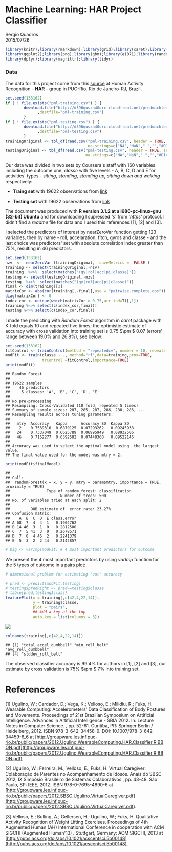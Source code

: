 # Machine Learning: HAR Project Classifier
Sergio Quadros  
2015/07/26  


```r
library(knitr);library(rmarkdown);library(grid);library(caret);library(xtable)
library(ggplot2);library(png);library(gbm);library(e1071);library(randomForest)
library(dplyr);library(magrittr);library(tidyr)
```

### Data 

The data for this project come from this [source](http://groupware.les.inf.puc-rio.br/har) at Human Activity Recognition - **HAR** - group in PUC-Rio, Rio de Janeiro-RJ, Brazil.


```r
set.seed(133162)
if ( ! file.exists("pml-training.csv") ) {
        download.file("http://d396qusza40orc.cloudfront.net/predmachlearn/pml-training.csv"
              ,destfile="pml-training.csv")
        }
if ( ! file.exists("pml-testing.csv") ) {
        download.file("http://d396qusza40orc.cloudfront.net/predmachlearn/pml-training.csv"
              ,destfile="pml-testing.csv")
        }
trainingOriginal <- tbl_df(read.csv("pml-training.csv", header = TRUE, sep = ",",
                                    na.strings=c("NA","NaN"," ","","#DIV/0!")))
testingOriginal <- tbl_df(read.csv("pml-testing.csv", header = TRUE, sep = ",",
                                   na.strings=c("NA","NaN"," ","","#DIV/0!")))
```

Our data was divided in two sets by Coursera's staff with 160 variables including the outcome one, _classe_ with five levels - A, B, C, D and E for activities' types - _sitting, standing, standing up, sitting down and walking_ respectively:

*    **Traing set** with 19622 observations from [link](https://d396qusza40orc.cloudfront.net/predmachlearn/pml-training.csv) 

*    **Testing set** with 19622 observations from [link](https://d396qusza40orc.cloudfront.net/predmachlearn/pml-testing.csv)

The document was produced with **R version 3.1.2 at a i686-pc-linux-gnu (32-bit) Ubuntu** and for downloading I supressed _'s'_ from _'https'_ protocol. I didn't find a _readme_ file for data and I used this references [1], [2] and [3].  

I selected the predictors of interest by nearZeroVar function getting 123 variables, then by name - roll, accelaration, fitch, gyros and classe - and the last choice was predictors' set with absolute correlation index greater than 75%, resulting in 46 predictors.


```r
set.seed(133162)
nzv  <-  nearZeroVar (trainingOriginal,  saveMetrics =  FALSE )
training <- select(trainingOriginal,-nzv)
training  %<>%  select(matches("(gy|rol|acc|pi|classe)"))
testing <- select(testingOriginal,-nzv)
testing  %<>%  select(matches("(gy|rol|acc|pi|classe)"))
final <- dim(training)[2]
matrixCor <- abs(cor(training[,-final],use = "pairwise.complete.obs"))
diag(matrixCor) <- 0
index_cor <- unique(which(matrixCor > 0.75,arr.ind=T)[,1])
training %<>% select(c(index_cor,final))
testing %<>% select(c(index_cor,final))
```

I made the predicting with _Random Forest_ algorithm in _caret_ package with K-fold equals 10 and repeated five times; the optimistic estimate of accuracy with cross validation into training set is 0.75 $\pm $ 0.07 (errors' range between 19.0% and 26.8%), see below:


```r
set.seed(133162)
fitControl <- trainControl(method = "repeatedcv", number = 10, repeats = 5)
modFit <- train(classe ~ ., method="rf",data=training,prox=TRUE,
                trControl =fitControl,importance=TRUE)
print(modFit)
```

```
## Random Forest 
## 
## 19622 samples
##    46 predictors
##     5 classes: 'A', 'B', 'C', 'D', 'E' 
## 
## No pre-processing
## Resampling: Cross-Validated (10 fold, repeated 5 times) 
## Summary of sample sizes: 287, 285, 287, 286, 288, 286, ... 
## Resampling results across tuning parameters:
## 
##   mtry  Accuracy   Kappa      Accuracy SD  Kappa SD  
##    2    0.7539310  0.6879125  0.07293262   0.09245938
##   24    0.7337049  0.6625789  0.06995949   0.08932506
##   46    0.7152277  0.6392582  0.07448360   0.09522146
## 
## Accuracy was used to select the optimal model using  the largest value.
## The final value used for the model was mtry = 2.
```

```r
print(modFit$finalModel)
```

```
## 
## Call:
##  randomForest(x = x, y = y, mtry = param$mtry, importance = TRUE,      proximity = TRUE) 
##                Type of random forest: classification
##                      Number of trees: 500
## No. of variables tried at each split: 2
## 
##         OOB estimate of  error rate: 23.27%
## Confusion matrix:
##    A  B  C  D  E class.error
## A 68  7  4  4  1   0.1904762
## B 14 46  3  1  0   0.2812500
## C  7  5 41  3  0   0.2678571
## D  7  0  4 45  2   0.2241379
## E  5  3  2  2 44   0.2142857
```

```r
# big <- varImp(modFit) # 4 most important predictors for outcome
```

We present the 4 most important predictors by using _varImp_ function for the 5 types of outcome in a pairs plot:


```r
# dimensional problem for estimating 'out' accuracy

# pred <- predict(modFit,testing)
# testing$predRight <- pred==testing$classe
# table(pred,testing$class)
featurePlot(x = training[,c(42,4,22,14)],
            y = training$classe,
            plot = "pairs",
            ## Add a key at the top
            auto.key = list(columns = 3))
```

![](mlProject_files/figure-html/final-1.png) 

```r
colnames(training[,c(42,4,22,14)])
```

```
## [1] "total_accel_dumbbell" "min_roll_belt"        "avg_roll_dumbbell"   
## [4] "stddev_roll_belt"
```

The observed classifier accuracy is 99.4% for authors in [1], [2] and [3], our estimate by cross validation is 75% $\pm $ 7% into training set.

# References  

  [1]  Ugulino, W.; Cardador, D.; Vega, K.; Velloso, E.; Milidiu, R.; Fuks, H. Wearable Computing: Accelerometers' Data Classification of Body Postures and Movements. Proceedings of 21st Brazilian Symposium on Artificial Intelligence. Advances in Artificial Intelligence - SBIA 2012. In: Lecture Notes in Computer Science. , pp. 52-61. Curitiba, PR: Springer Berlin / Heidelberg, 2012. ISBN 978-3-642-34458-9. DOI: 10.1007/978-3-642-34459-6_6 at [http://groupware.les.inf.puc-rio.br/public/papers/2012.Ugulino.WearableComputing.HAR.Classifier.RIBBON.pdf](http://groupware.les.inf.puc-rio.br/public/papers/2012.Ugulino.WearableComputing.HAR.Classifier.RIBBON.pdf)  
  
  [2]  Ugulino, W.; Ferreira, M.; Velloso, E.; Fuks, H. Virtual Caregiver: Colaboração de Parentes no Acompanhamento de Idosos. Anais do SBSC 2012, IX Simpósio Brasileiro de Sistemas Colaborativos , pp. 43-48. São Paulo, SP: IEEE, 2012. ISBN 978-0-7695-4890-6 at [http://groupware.les.inf.puc-rio.br/public/papers/2012.SBSC.Ugulino.VirtualCaregiver.pdf](http://groupware.les.inf.puc-rio.br/public/papers/2012.SBSC.Ugulino.VirtualCaregiver.pdf).  
  
  [3]  Velloso, E.; Bulling, A.; Gellersen, H.; Ugulino, W.; Fuks, H. Qualitative Activity Recognition of Weight Lifting Exercises. Proceedings of 4th Augmented Human (AH) International Conference in cooperation with ACM SIGCHI (Augmented Human'13) . Stuttgart, Germany: ACM SIGCHI, 2013 at [http://pubs.acs.org/doi/abs/10.1021/acscentsci.5b00148](http://pubs.acs.org/doi/abs/10.1021/acscentsci.5b00148).  
